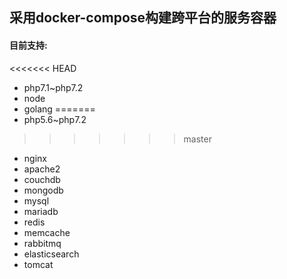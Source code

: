 ## 采用docker-compose构建跨平台的服务容器

#### 目前支持:

<<<<<<< HEAD
- php7.1~php7.2
- node
- golang
=======
- php5.6~php7.2
>>>>>>> master
- nginx
- apache2
- couchdb
- mongodb
- mysql
- mariadb
- redis
- memcache
- rabbitmq
- elasticsearch
- tomcat
